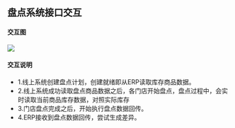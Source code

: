 ## 盘点系统接口交互
#### 交互图
![](https://jkosshash.oss-cn-shanghai.aliyuncs.com/inventoryInteractive2.jpg)
#### 交互说明
* 1.线上系统创建盘点计划，创建就绪即从ERP读取库存商品数据。
* 2.线上系统成功读取盘点商品数据之后，各门店开始盘点，盘点过程中，会实时读取当前商品库存数据，对照实际库存
* 3.门店盘点完成之后，开始执行盘点数据回传。
* 4.ERP接收到盘点数据回传，尝试生成差异。



